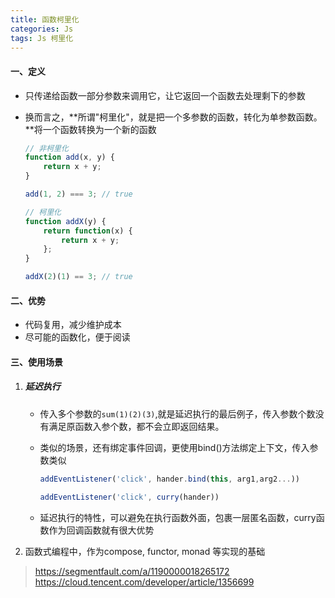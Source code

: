 ```yaml
---
title: 函数柯里化
categories: Js
tags: Js 柯里化
---
```


#### 一、定义

- 只传递给函数一部分参数来调用它，让它返回一个函数去处理剩下的参数

- 换而言之，**所谓"柯里化"，就是把一个多参数的函数，转化为单参数函数。**将一个函数转换为一个新的函数

  ```js
  // 非柯里化
  function add(x, y) {
      return x + y;
  }
  
  add(1, 2) === 3; // true
  
  // 柯里化
  function addX(y) {
      return function(x) {
          return x + y;
      };
  }
  
  addX(2)(1) == 3; // true
  ```

<!-- more -->

#### 二、优势

- 代码复用，减少维护成本
- 尽可能的函数化，便于阅读


#### 三、使用场景

1. ##### 延迟执行

   - 传入多个参数的`sum(1)(2)(3)`,就是延迟执行的最后例子，传入参数个数没有满足原函数入参个数，都不会立即返回结果。

   - 类似的场景，还有绑定事件回调，更使用bind()方法绑定上下文，传入参数类似

     ```js
     addEventListener('click', hander.bind(this, arg1,arg2...))
     
     addEventListener('click', curry(hander)) 
     ```

   - 延迟执行的特性，可以避免在执行函数外面，包裹一层匿名函数，curry函数作为回调函数就有很大优势

2. 函数式编程中，作为compose, functor, monad 等实现的基础

> https://segmentfault.com/a/1190000018265172
> https://cloud.tencent.com/developer/article/1356699
